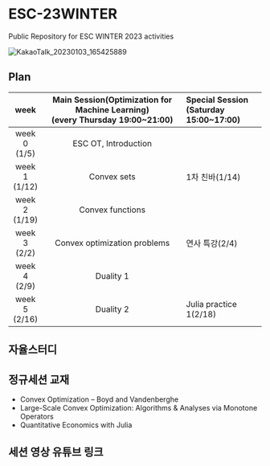 # ESC-23WINTER
Public Repository for ESC WINTER 2023 activities

![KakaoTalk_20230103_165425889](https://user-images.githubusercontent.com/56993675/210739941-2714df30-92ed-4cfc-a76f-2f075ccacf47.jpg)

## Plan

|week|Main Session(Optimization for Machine Learning)<br>(every Thursday 19:00~21:00)| Special Session<br>(Saturday 15:00~17:00)|
|:--:|:--------------------------:|:------------------------|
|week 0<br>(1/5)|ESC OT, Introduction| |
|week 1<br>(1/12) | Convex sets <br/>| 1차 친바(1/14)|
|week 2<br>(1/19) | Convex functions <br/>| |
|week 3<br>(2/2) | Convex optimization problems <br/>| 연사 특강(2/4)|
|week 4<br>(2/9) | Duality 1 <br/>| |
|week 5<br>(2/16) | Duality 2 <br/>| Julia practice 1(2/18)|

## 자율스터디


## 정규세션 교재
- Convex Optimization – Boyd and Vandenberghe
- Large-Scale Convex Optimization: Algorithms & Analyses via Monotone Operators
- Quantitative Economics with Julia 

## 세션 영상 유튜브 링크

